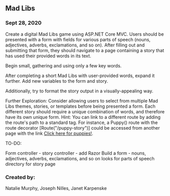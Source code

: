 ## Mad Libs

### Sept 28, 2020

Create a digital Mad Libs game using ASP.NET Core MVC. Users should be presented with a form with fields for various parts of speech (nouns, adjectives, adverbs, exclamations, and so on). After filling out and submitting that form, they should navigate to a page containing a story that has used their provided words in its text.

Begin small, gathering and using only a few key words.

After completing a short Mad Libs with user-provided words, expand it further. Add new variables to the form and story.

Additionally, try to format the story output in a visually-appealing way.

Further Exploration: Consider allowing users to select from multiple Mad Libs themes, stories, or templates before being presented a form. Each different story should require a unique combination of words, and therefore have its own unique form. Hint: You can link to a different route by adding the route's path to a standard <a> tag. For instance, a Puppy() route with the route decorator [Route("/puppy-story")] could be accessed from another page with the link <a href="/puppy-story">Click here for puppies!</a>.

TO-DO:

Form controller -
story controller - add Razor
Build a form - nouns, adjectives, adverbs, exclamations, and so on
looks for parts of speech
directory for story page

### Created by:

Natalie Murphy, Joseph Nilles, Janet Karpenske
